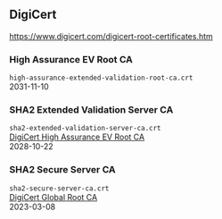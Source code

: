 ## DigiCert
https://www.digicert.com/digicert-root-certificates.htm

### High Assurance EV Root CA
`high-assurance-extended-validation-root-ca.crt`  
2031-11-10

### SHA2 Extended Validation Server CA
`sha2-extended-validation-server-ca.crt`  
[DigiCert High Assurance EV Root CA](#high-assurance-ev-root-ca)  
2028-10-22

### SHA2 Secure Server CA
`sha2-secure-server-ca.crt`  
[DigiCert Global Root CA](#global-root-ca)  
2023-03-08

